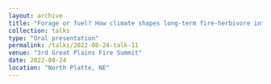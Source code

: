 ```yaml
---
layout: archive
title: "Forage or fuel? How climate shapes long-term fire-herbivore interactions in Great Plains grasslands. "
collection: talks
type: "Oral presentation"
permalink: /talks/2022-08-24-talk-11
venue: "3rd Great Plains Fire Summit"
date: 2022-08-24
location: "North Platte, NE"
---
```

